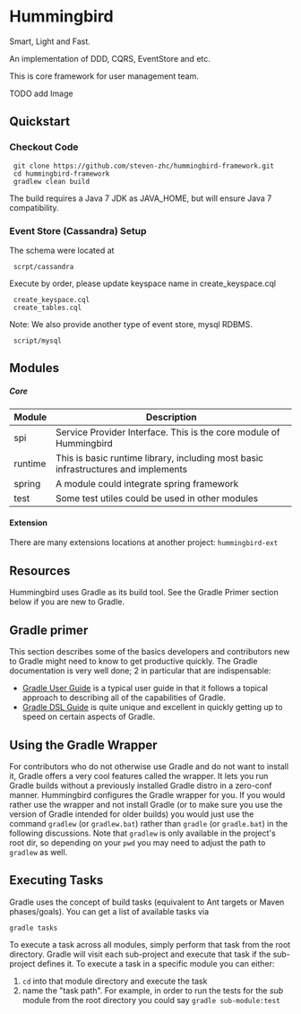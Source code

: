 # Hummingbird

Smart, Light and Fast.

An implementation of DDD, CQRS, EventStore and etc.

This is core framework for user management team.

TODO add Image

## Quickstart

### Checkout Code
     git clone https://github.com/steven-zhc/hummingbird-framework.git
     cd hummingbird-framework
     gradlew clean build

The build requires a Java 7 JDK as JAVA_HOME, but will ensure Java 7 compatibility.

### Event Store (Cassandra) Setup
The schema were located at

     scrpt/cassandra

Execute by order, please update keyspace name in create_keyspace.cql

     create_keyspace.cql
     create_tables.cql

Note: We also provide another type of event store, mysql RDBMS.

     script/mysql


## Modules
##### Core
| Module | Description |
| ------ | ----------- |
| spi    | Service Provider Interface. This is the core module of Hummingbird |
| runtime| This is basic runtime library, including most basic infrastructures and implements|
| spring | A module could integrate spring framework |
| test   | Some test utiles could be used in other modules |

#### Extension
There are many extensions locations at another project: `hummingbird-ext`

## Resources
Hummingbird uses Gradle as its build tool. See the Gradle Primer section below if you are new to Gradle.


## Gradle primer
This section describes some of the basics developers and contributors new to Gradle might
need to know to get productive quickly.  The Gradle documentation is very well done; 2 in
particular that are indispensable:

* [Gradle User Guide](http://gradle.org/docs/current/userguide/userguide_single.html) is a typical user guide in that
it follows a topical approach to describing all of the capabilities of Gradle.
* [Gradle DSL Guide](http://gradle.org/docs/current/dsl/index.html) is quite unique and excellent in quickly
getting up to speed on certain aspects of Gradle.

## Using the Gradle Wrapper

For contributors who do not otherwise use Gradle and do not want to install it, Gradle offers a very cool
features called the wrapper.  It lets you run Gradle builds without a previously installed Gradle distro in
a zero-conf manner.  Hummingbird configures the Gradle wrapper for you.  If you would rather use the wrapper and
not install Gradle (or to make sure you use the version of Gradle intended for older builds) you would just use
the command `gradlew` (or `gradlew.bat`) rather than `gradle` (or `gradle.bat`) in the following discussions.
Note that `gradlew` is only available in the project's root dir, so depending on your `pwd` you may need to adjust
the path to `gradlew` as well.

## Executing Tasks

Gradle uses the concept of build tasks (equivalent to Ant targets or Maven phases/goals). You can get a list of
available tasks via

    gradle tasks

To execute a task across all modules, simply perform that task from the root directory.  Gradle will visit each
sub-project and execute that task if the sub-project defines it.  To execute a task in a specific module you can
either:

1. `cd` into that module directory and execute the task
2. name the "task path".  For example, in order to run the tests for the _sub_ module from the
root directory you could say `gradle sub-module:test`
